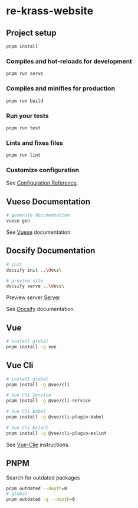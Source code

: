 # re-krass-website

## Project setup
```
pnpm install
```

### Compiles and hot-reloads for development
```
pnpm run serve
```

### Compiles and minifies for production
```
pnpm run build
```

### Run your tests
```
pnpm run test
```

### Lints and fixes files
```
pnpm run lint
```

### Customize configuration
See [Configuration Reference](https://cli.vuejs.org/config/).

## Vuese Documentation
```bash
# generate documentation
vuese gen
```

See [Vuese](https://vuese.org/cli/) documentation.

## Docsify Documentation
```bash
# init
docsify init ..\docs\

# preview site
docsify serve ..\docs\
```

Preview server [Server](http://localhost:3000)

See [Docsify](https://docsify.js.org/#/quickstart) documentation.


## Vue
```bash
# install global
pnpm install -g vue
```

## Vue Cli
```bash
# install global
pnpm install -g @vue/cli

# Vue Cli Service
pnpm install -g @vue/cli-service

# Vue Cli Babel
pnpm install -g @vue/cli-plugin-babel

# Vue Cli Eslint
pnpm install -g @vue/cli-plugin-eslint
```

See [Vue-Clie](https://cli.vuejs.org/guide/installation.html) instructions.

## PNPM

Search for outdated packages
```bash
pnpm outdated --depth=0
# global
pnpm outdated -g --depth=0
```


